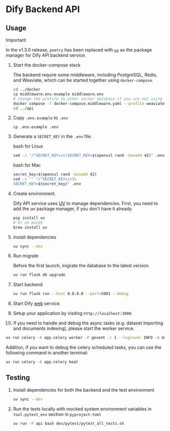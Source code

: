 # Dify Backend API

## Usage

> [!IMPORTANT]
>
> In the v1.3.0 release, `poetry` has been replaced with
> [`uv`](https://docs.astral.sh/uv/) as the package manager
> for Dify API backend service.

1. Start the docker-compose stack

   The backend require some middleware, including PostgreSQL, Redis, and Weaviate, which can be started together using `docker-compose`.

   ```bash
   cd ../docker
   cp middleware.env.example middleware.env
   # change the profile to other vector database if you are not using weaviate
   docker compose -f docker-compose.middleware.yaml --profile weaviate -p dify up -d
   cd ../api
   ```

1. Copy `.env.example` to `.env`

   ```cli
   cp .env.example .env
   ```

1. Generate a `SECRET_KEY` in the `.env` file.

   bash for Linux

   ```bash for Linux
   sed -i "/^SECRET_KEY=/c\SECRET_KEY=$(openssl rand -base64 42)" .env
   ```

   bash for Mac

   ```bash for Mac
   secret_key=$(openssl rand -base64 42)
   sed -i '' "/^SECRET_KEY=/c\\
   SECRET_KEY=${secret_key}" .env
   ```

1. Create environment.

   Dify API service uses [UV](https://docs.astral.sh/uv/) to manage dependencies.
   First, you need to add the uv package manager, if you don't have it already.

   ```bash
   pip install uv
   # Or on macOS
   brew install uv
   ```

1. Install dependencies

   ```bash
   uv sync --dev
   ```

1. Run migrate

   Before the first launch, migrate the database to the latest version.

   ```bash
   uv run flask db upgrade
   ```

1. Start backend

   ```bash
   uv run flask run --host 0.0.0.0 --port=5001 --debug
   ```

1. Start Dify [web](../web) service.

1. Setup your application by visiting `http://localhost:3000`.

1. If you need to handle and debug the async tasks (e.g. dataset importing and documents indexing), please start the worker service.

```bash
uv run celery -A app.celery worker -P gevent -c 1 --loglevel INFO -Q dataset,generation,mail,ops_trace,app_deletion,plugin,workflow_storage,conversation
```

Addition, if you want to debug the celery scheduled tasks, you can use the following command in another terminal:

```bash
uv run celery -A app.celery beat
```

## Testing

1. Install dependencies for both the backend and the test environment

   ```bash
   uv sync --dev
   ```

1. Run the tests locally with mocked system environment variables in `tool.pytest_env` section in `pyproject.toml`

   ```bash
   uv run -P api bash dev/pytest/pytest_all_tests.sh
   ```
